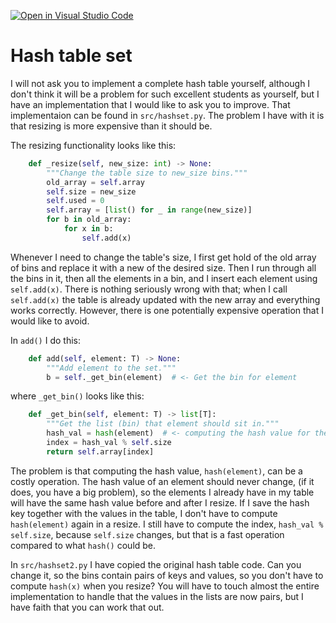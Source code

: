 [![Open in Visual Studio Code](https://classroom.github.com/assets/open-in-vscode-c66648af7eb3fe8bc4f294546bfd86ef473780cde1dea487d3c4ff354943c9ae.svg)](https://classroom.github.com/online_ide?assignment_repo_id=9447030&assignment_repo_type=AssignmentRepo)
# Hash table set

I will not ask you to implement a complete hash table yourself, although I don't think it will be a problem for such excellent students as yourself, but I have an implementation that I would like to ask you to improve. That implementaion can be found in `src/hashset.py`. The problem I have with it is that resizing is more expensive than it should be.

The resizing functionality looks like this:

```python
    def _resize(self, new_size: int) -> None:
        """Change the table size to new_size bins."""
        old_array = self.array
        self.size = new_size
        self.used = 0
        self.array = [list() for _ in range(new_size)]
        for b in old_array:
            for x in b:
                self.add(x)
```

Whenever I need to change the table's size, I first get hold of the old array of bins and replace it with a new of the desired size. Then I run through all the bins in it, then all the elements in a bin, and I insert each element using `self.add(x)`. There is nothing seriously wrong with that; when I call `self.add(x)` the table is already updated with the new array and everything works correctly. However, there is one potentially expensive operation that I would like to avoid.

In `add()` I do this:

```python
    def add(self, element: T) -> None:
        """Add element to the set."""
        b = self._get_bin(element)  # <- Get the bin for element
```

where `_get_bin()` looks like this:

```python
    def _get_bin(self, element: T) -> list[T]:
        """Get the list (bin) that element should sit in."""
        hash_val = hash(element)  # <- computing the hash value for the element
        index = hash_val % self.size
        return self.array[index]
```

The problem is that computing the hash value, `hash(element)`, can be a costly operation. The hash value of an element should never change, (if it does, you have a big problem), so the elements I already have in my table will have the same hash value before and after I resize. If I save the hash key together with the values in the table, I don't have to compute `hash(element)` again in a resize. I still have to compute the index, `hash_val % self.size`, because `self.size` changes, but that is a fast operation compared to what `hash()` could be.

In `src/hashset2.py` I have copied the original hash table code. Can you change it, so the bins contain pairs of keys and values, so you don't have to compute `hash(x)` when you resize? You will have to touch almost the entire implementation to handle that the values in the lists are now pairs, but I have faith that you can work that out.
